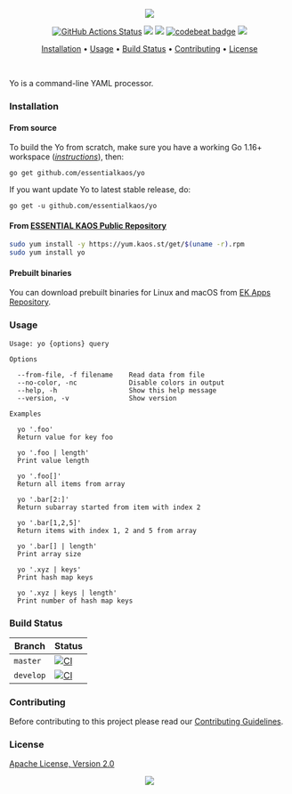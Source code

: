 <p align="center"><a href="#readme"><img src="https://gh.kaos.st/yo.svg"/></a></p>

<p align="center">
  <a href="https://github.com/essentialkaos/yo/actions"><img src="https://github.com/essentialkaos/yo/workflows/CI/badge.svg" alt="GitHub Actions Status" /></a>
  <a href="https://github.com/essentialkaos/yo/actions?query=workflow%3ACodeQL"><img src="https://github.com/essentialkaos/yo/workflows/CodeQL/badge.svg" /></a>
  <a href="https://goreportcard.com/report/github.com/essentialkaos/yo"><img src="https://goreportcard.com/badge/github.com/essentialkaos/yo"></a>
  <a href="https://codebeat.co/projects/github-com-essentialkaos-yo-master"><img alt="codebeat badge" src="https://codebeat.co/badges/f9f024b1-a3b2-418f-b3a4-b4f1d0d4c73d" /></a>
  <a href="#license"><img src="https://gh.kaos.st/apache2.svg"></a>
</p>

<p align="center"><a href="#installation">Installation</a> • <a href="#usage">Usage</a> • <a href="#build-status">Build Status</a> • <a href="#contributing">Contributing</a> • <a href="#license">License</a></p>

<br/>

Yo is a command-line YAML processor.

### Installation

#### From source

To build the Yo from scratch, make sure you have a working Go 1.16+ workspace (_[instructions](https://golang.org/doc/install)_), then:

```
go get github.com/essentialkaos/yo
```

If you want update Yo to latest stable release, do:

```
go get -u github.com/essentialkaos/yo
```

#### From [ESSENTIAL KAOS Public Repository](https://yum.kaos.st)

```bash
sudo yum install -y https://yum.kaos.st/get/$(uname -r).rpm
sudo yum install yo
```

#### Prebuilt binaries

You can download prebuilt binaries for Linux and macOS from [EK Apps Repository](https://apps.kaos.st/yo/latest).

### Usage

```
Usage: yo {options} query

Options

  --from-file, -f filename    Read data from file
  --no-color, -nc             Disable colors in output
  --help, -h                  Show this help message
  --version, -v               Show version

Examples

  yo '.foo'
  Return value for key foo

  yo '.foo | length'
  Print value length

  yo '.foo[]'
  Return all items from array

  yo '.bar[2:]'
  Return subarray started from item with index 2

  yo '.bar[1,2,5]'
  Return items with index 1, 2 and 5 from array

  yo '.bar[] | length'
  Print array size

  yo '.xyz | keys'
  Print hash map keys

  yo '.xyz | keys | length'
  Print number of hash map keys

```

### Build Status

| Branch | Status |
|--------|--------|
| `master` | [![CI](https://github.com/essentialkaos/yo/workflows/CI/badge.svg?branch=master)](https://github.com/essentialkaos/yo/actions) |
| `develop` | [![CI](https://github.com/essentialkaos/yo/workflows/CI/badge.svg?branch=develop)](https://github.com/essentialkaos/yo/actions) |

### Contributing

Before contributing to this project please read our [Contributing Guidelines](https://github.com/essentialkaos/contributing-guidelines#contributing-guidelines).

### License

[Apache License, Version 2.0](https://www.apache.org/licenses/LICENSE-2.0)

<p align="center"><a href="https://essentialkaos.com"><img src="https://gh.kaos.st/ekgh.svg"/></a></p>
